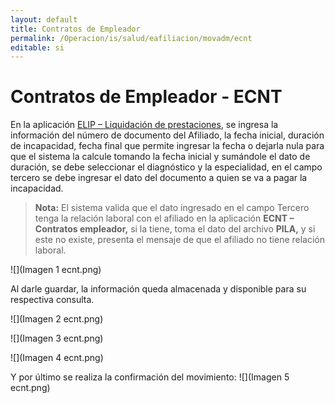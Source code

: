 ```yaml
---
layout: default
title: Contratos de Empleador  
permalink: /Operacion/is/salud/eafiliacion/movadm/ecnt
editable: si
---
```


# Contratos de Empleador - ECNT

En la aplicación [ELIP – Liquidación de prestaciones](http://docs.oasiscom.com/Operacion/is/salud/eafiliacion/movadm/elip), se ingresa la información del número de documento del Afiliado, la fecha inicial, duración de incapacidad, fecha final que permite ingresar la fecha o dejarla nula para que el sistema la calcule tomando la fecha inicial y sumándole el dato de duración, se debe seleccionar el diagnóstico y la especialidad, en el campo tercero se debe ingresar el dato del documento a quien se va a pagar la incapacidad. 

> **Nota:** El sistema valida que el dato ingresado en el campo Tercero tenga la relación laboral con el afiliado en la aplicación **ECNT – Contratos empleador,** si la tiene, toma el dato del archivo **PILA,** y si este no existe, presenta el mensaje de que el afiliado no tiene relación laboral.

![](Imagen 1 ecnt.png)

Al darle guardar, la información queda almacenada y disponible para su respectiva consulta.

![](Imagen 2 ecnt.png)

![](Imagen 3 ecnt.png)

![](Imagen 4 ecnt.png)

Y por último se realiza la confirmación del movimiento: 
![](Imagen 5 ecnt.png)








